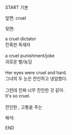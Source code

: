 START
기본

앞면:
cruel 


뒷면:
<div>a cruel dictator </div><div>잔혹한 독재자</div><div><br></div><div><div>a cruel punishment/joke </div><div>괴로운 벌/농담</div></div><div><br></div><div><div>Her eyes were cruel and hard. </div><div><div>그녀의 두 눈은 잔인하고 냉엄했다.</div></div></div><div><br></div><div><div><div>그런데 진짜 너무 잔인한 것 같아.</div></div><div><div>It's so cruel.</div></div></div><div><br></div><div>잔인한 , 고통을 주는</div>


해석:
<!--ID: 1746614244605-->
END